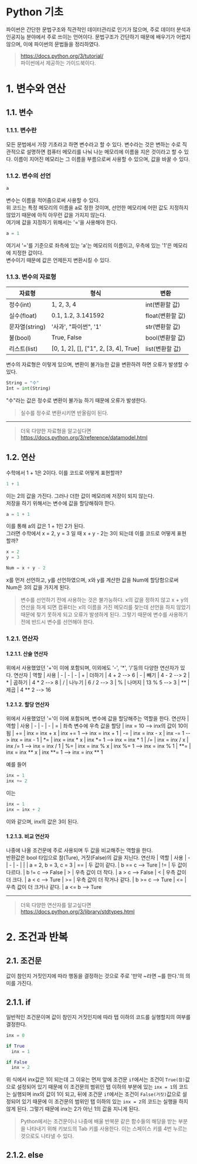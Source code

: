 Python 기초
=============
파이썬은 간단한 문법구조와 직관적인 데이터관리로 인기가 많으며, 주로 데이터 분석과 인공지능 분야에서 주로 쓰이는 언어이다.
문법구조가 간단하기 때문에 배우기가 어렵지 않으며, 이에 파이썬의 문법들을 정리하였다.
>https://docs.python.org/3/tutorial/  
>파이썬에서 제공하는 가이드북이다.

# 1. 변수와 연산
## 1.1. 변수
### 1.1.1. 변수란
모든 문법에서 가장 기초라고 하면 변수라고 할 수 있다. 변수라는 것은 변하는 수로 직관적으로 설명하면 컴퓨터 메모리를 나눠 나눈 메모리에 이름을 지은 것이라고 할 수 있다.
이름이 지어진 메모리는 그 이름을 부름으로써 사용할 수 있으며, 값을 바꿀 수 있다.

### 1.1.2. 변수의 선언
```python
a
```
변수는 이름을 적어줌으로써 사용할 수 있다.  
위 코드는 특정 메모리의 이름을 a로 정한 것이며, 선언한 메모리에 어떤 값도 지정하지 않았기 때문에 아직 아무런 값을 가지지 않는다.  
여기에 값을 지정하기 위해서는 '='을 사용해야 한다.
```python
a = 1
```
여기서 '='를 기준으로 좌측에 있는 'a'는 메모리의 이름이고, 우측에 있는 '1'은 메모리에 지정한 값이다.  
변수이기 때문에 값은 언제든지 변환시킬 수 있다.

### 1.1.3. 변수의 자료형
자료형 | 형식 | 변환 
| - | - | -
정수(int) | 1, 2, 3, 4 | int(변환할 값)
실수(float) | 0.1, 1.2, 3.141592 | float(변환할 값)
문자열(string) | '사과', "파이썬", '1' | str(변환할 값)
불(bool) | True, False | bool(변환할 값)
리스트(list) | [0, 1, 2], [], ["1", 2, [3, 4], True] | list(변환할 값)

변수의 자료형은 이렇게 있으며, 변환이 불가능한 값을 변환하려 하면 오류가 발생할 수 있다.
```python
String = "수"
Int = int(String)
```
"수"라는 값은 정수로 변환이 불가능 하기 때문에 오류가 발생한다.
>실수를 정수로 변환시키면 반올림이 된다.
***
>더욱 다양한 자료형을 알고싶다면  
>https://docs.python.org/3/reference/datamodel.html

## 1.2. 연산
수학에서 1 + 1은 2이다. 이를 코드로 어떻게 표현할까?
```python
1 + 1
```
이는 2의 값을 가진다. 그러나 더한 값이 메모리에 저장이 되지 않는다.  
저장을 하기 위해서는 변수에 값을 할당해줘야 한다.
```python
a = 1 + 1
```
이를 통해 a의 값은 1 + 1인 2가 된다.  
그러면 수학에서 x = 2, y = 3 일 때 x + y - 2는 3이 되는데 이를 코드로 어떻게 표현할까?
```python
x = 2
y = 3

Num = x + y - 2
```
x를 먼저 선언하고, y를 선언하였으며, x와 y를 계산한 값을 Num에 할당함으로써 Num은 3의 값을 가지게 된다.
>변수를 선언하기 전에 사용하는 것은 불가능하다. x의 값을 정하지 않고 x + y의 연산을 하게 되면 컴퓨터는 x의 이름을 가진 메모리를 찾는데 선언을 하지 않았기 때문에 찾기 못하게 되고 오류가 발생하게 된다. 그렇기 때문에 변수를 사용하기 전에 반드시 변수를 선언해야 한다.

### 1.2.1. 연산자
#### 1.2.1.1. 산술 연산자
위에서 사용했었던 '+'이 이에 포함되며, 이외에도 '-', '*', '/'등의 다양한 연산자가 있다.
연산자 | 역할 | 사용
| - | - | -
| + | 더하기 | 4 + 2  --> 6
| - | 빼기 | 4 - 2  --> 2
| * | 곱하기 | 4 * 2  --> 8
| / | 나누기 | 6 / 2  --> 3
| % | 나머지 | 13 % 5  --> 3
| ** | 제곱 | 4 ** 2  --> 16

#### 1.2.1.2. 할당 연산자
위에서 사용했었던 '='이 이에 포함되며, 변수에 값을 할당해주는 역할을 한다.
연산자 | 역할 | 사용
| - | - | -
| = | 좌측 변수에 우측 값을 할당 | inx = 10  --> inx의 값이 10이 됨
| += | inx = inx + x | inx += 1  --> inx = inx + 1
| -= | inx = inx - x | inx -= 1  --> inx = inx - 1
| *= | inx = inx * x | inx *= 1  --> inx = inx * 1
| /= | inx = inx / x | inx /= 1  --> inx = inx / 1
| %= | inx = inx % x | inx %= 1  --> inx = inx % 1
| **= | inx = inx ** x | inx **= 1  --> inx = inx ** 1

예를 들어
```python
inx = 1
inx += 2
```
이는
```python
inx = 1
inx = inx + 2
```
이와 같으며, inx의 값은 3이 된다.

#### 1.2.1.3. 비교 연산자
나중에 나올 조건문에 주로 사용되며 두 값을 비교해주는 역할을 한다.  
반환값은 bool 타입으로 참(Ture), 거짓(False)의 값을 지닌다.
연산자 | 역할 | 사용
| - | - | -
| | | a = 2, b = 3, c = 3
| == | 두 값이 같다. | b == c --> Ture
| != | 두 값이 다르다. | b != c --> False
| > | 우측 값이 더 작다. | a > c --> False
| < | 우측 값이 더 크다. | a < c --> Ture
| >= | 우측 값이 더 작거나 같다. | b >= c --> Ture
| <= | 우측 값이 더 크거나 같다. | a <= b --> Ture

***
>더욱 다양한 연산자를 알고싶다면  
>https://docs.python.org/3/library/stdtypes.html

# 2. 조건과 반복
## 2.1. 조건문
값이 참인지 거짓인지에 따라 행동을 결정하는 것으로 주로 '만약 ~라면 ~를 한다.'의 의미를 가진다.
## 2.1.1. if
일반적인 조건문이며 값이 참인지 거짓인지에 따라 탭 이하의 코드를 실행할지의 여부를 결정한다.
```python
inx = 0

if True
  inx = 1

if False
  inx = 2
```
위 식에서 inx값은 1이 되는데 그 이유는 먼저 앞에 조건문 ``if``에서는 조건이 ``True(참)``값으로 설정되어 있기 때문에 이 조건문의 범위인 탭 이하의 부분에 있는 ``inx = 1``의 코드는 실행되며 inx의 값이 1이 되고, 뒤에 조건문 ``if``에서는 조건이 ``False(거짓)``값으로 설정되어 있기 때문에 이 조건문의 범위인 탭 이하의 있는 ``inx = 2``의 코드는 실행을 하지 않게 된다. 그렇기 때문에 inx는 2가 아닌 1의 값을 지니게 된다.
>Python에서는 조건문이나 나중에 배울 반복문 같은 함수들의 해당을 받는 부분을 나타내기 위해 키보드의 Tab 키를 사용한다. 이는 스페이스 키를 4번 누르는 것으로도 나타낼 수 있다.
## 2.1.2. else
